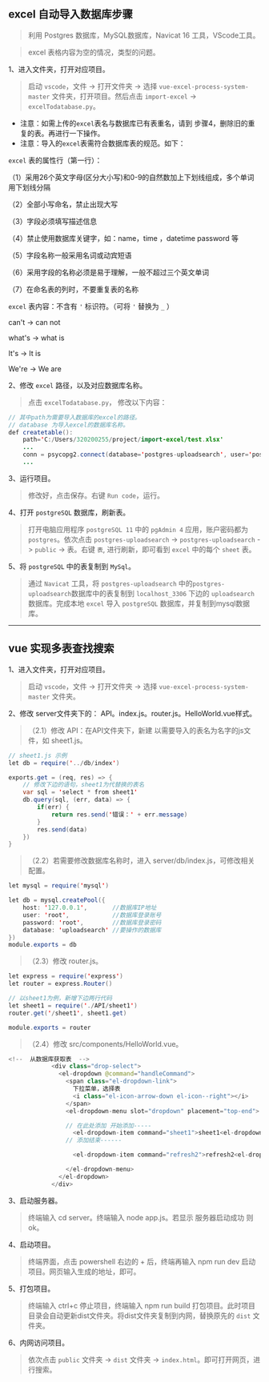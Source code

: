 ## excel 自动导入数据库步骤
> 利用 Postgres 数据库，MySQL数据库，Navicat 16 工具，VScode工具。

> excel 表格内容为空的情况，类型的问题。

1、进入文件夹，打开对应项目。
> 启动 `vscode`，文件 -> 打开文件夹 -> 选择 `vue-excel-process-system-master` 文件夹，打开项目。然后点击 `import-excel` -> `excelTodatabase.py`。

+ 注意：如需上传的`excel`表名与数据库已有表重名，请到 步骤4，删除旧的重复的表。再进行一下操作。
+ 注意：导入的`excel`表需符合数据库表的规范。如下：

`excel` 表的属性行（第一行）：

（1）采用26个英文字母(区分大小写)和0-9的自然数加上下划线组成，多个单词用下划线分隔

（2）全部小写命名，禁止出现大写

（3）字段必须填写描述信息

（4）禁止使用数据库关键字，如：name，time ，datetime password 等

（5）字段名称一般采用名词或动宾短语

（6）采用字段的名称必须是易于理解，一般不超过三个英文单词

（7）在命名表的列时，不要重复表的名称

`excel` 表内容：不含有 `'` 标识符。（可将 `'` 替换为 `_` ）

  can't -> can not

  what's -> what is

  It's -> It is

  We're -> We are

2、修改 `excel` 路径，以及对应数据库名称。
> 点击 `excelTodatabase.py`， 修改以下内容：
```java
// 其中path为需要导入数据库的excel的路径。
// database 为导入excel的数据库名称。
def createtable():
    path='C:/Users/320200255/project/import-excel/test.xlsx'
    ...
    conn = psycopg2.connect(database='postgres-uploadsearch', user='postgres', password='postgres', host='localhost')
    ...
```
3、运行项目。
> 修改好，点击保存。右键 `Run code`，运行。

4、打开 `postgreSQL` 数据库，刷新表。
> 打开电脑应用程序 `postgreSQL 11` 中的 `pgAdmin 4` 应用，账户密码都为 `postgres`。依次点击 `postgres-uploadsearch` -> `postgres-uploadsearch` -> `public` -> 表。右键 `表`, 进行刷新，即可看到 `excel` 中的每个 `sheet` 表。

5、将 `postgreSQL` 中的表复制到 `MySql`。
> 通过 `Navicat` 工具，将 `postgres-uploadsearch` 中的`postgres-uploadsearch`数据库中的表复制到 `localhost_3306` 下边的 `uploadsearch` 数据库。完成本地 `excel` 导入 `postgreSQL` 数据库，并复制到mysql数据库。
---------------------------
## vue 实现多表查找搜索
1、进入文件夹，打开对应项目。
> 启动 `vscode`，文件 -> 打开文件夹 -> 选择 `vue-excel-process-system-master` 文件夹。

2、修改 server文件夹下的： API。index.js。router.js。HelloWorld.vue样式。
> （2.1）修改 API：在API文件夹下，新建 以需要导入的表名为名字的js文件，如 sheet1.js。
```java
// sheet1.js 示例
let db = require('../db/index')

exports.get = (req, res) => {
    // 修改下边的语句，sheet1为代替换的表名
    var sql = 'select * from sheet1'
    db.query(sql, (err, data) => {
        if(err) {
            return res.send('错误：' + err.message)
        }
        res.send(data)
    })
}
```
> （2.2）若需要修改数据库名称时，进入 server/db/index.js，可修改相关配置。
```java
let mysql = require('mysql')

let db = mysql.createPool({
    host: '127.0.0.1',       //数据库IP地址
    user: 'root',            //数据库登录账号
    password: 'root',        //数据库登录密码
    database: 'uploadsearch' //要操作的数据库
})
module.exports = db
```
> （2.3）修改 router.js。
```java
let express = require('express')
let router = express.Router()

// 以sheet1为例，新增下边两行代码
let sheet1 = require('./API/sheet1')
router.get('/sheet1', sheet1.get)

module.exports = router
```
> （2.4）修改 src/components/HelloWorld.vue。

```java
<!--  从数据库获取表  -->
            <div class="drop-select">
              <el-dropdown @command="handleCommand">
                <span class="el-dropdown-link">
                  下拉菜单，选择表
                  <i class="el-icon-arrow-down el-icon--right"></i>
                </span>
                <el-dropdown-menu slot="dropdown" placement="top-end">

                // 在此处添加 开始添加-----
                  <el-dropdown-item command="sheet1">sheet1<el-dropdown-item> 
                // 添加结束------

                  <el-dropdown-item command="refresh2">refresh2<el-dropdown-item>    

                </el-dropdown-menu>
              </el-dropdown>
            </div>
```

3、启动服务器。
> 终端输入 cd server。终端输入 node app.js。若显示 服务器启动成功 则ok。

4、启动项目。
> 终端界面，点击 powershell 右边的 + 后，终端再输入 npm run dev 启动项目。网页输入生成的地址，即可。

5、打包项目。
> 终端输入 ctrl+c 停止项目，终端输入 npm run build 打包项目。此时项目目录会自动更新dist文件夹。将dist文件夹复制到内网，替换原先的 `dist` 文件夹。

6、内网访问项目。
> 依次点击 `public` 文件夹 -> `dist` 文件夹 -> `index.html`。即可打开网页，进行搜索。

